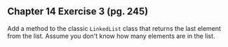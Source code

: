 ## Chapter 14 Exercise 3 (pg. 245)

Add a method to the classic `LinkedList` class that returns the last element from the list. Assume you don't know how
many elements are in the list.
